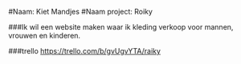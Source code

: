 #Naam: Kiet Mandjes
#Naam project: Roiky


###Ik wil een website maken waar ik kleding verkoop voor mannen, vrouwen en kinderen.

###trello https://trello.com/b/gvUgvYTA/raiky
